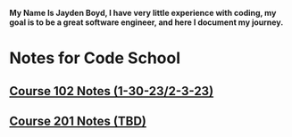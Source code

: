 **My Name Is Jayden Boyd, I have very little experience with coding, my goal is to be a great software engineer, and here I document my journey.**



# Notes for Code School

## [Course 102 Notes (1-30-23/2-3-23)](https://github.com/JaydenB112/Reading-Notes/tree/main/Code102)


## [Course 201 Notes (TBD)](https://github.com/JaydenB112/Reading-Notes/tree/main/Code201)

